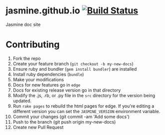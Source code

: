 jasmine.github.io [![Build Status](https://travis-ci.org/jasmine/jasmine.github.io.svg?branch=master)](https://travis-ci.org/jasmine/jasmine.github.io)
=================

Jasmine doc site

Contributing
=================

1. Fork the repo
1. Create your feature branch (`git checkout -b my-new-docs`)
1. Ensure ruby and bundler (`gem install bundler`) are installed
1. Install ruby dependencies (`bundle`)
1. Make your modifications
 1. Docs for new features go in `edge`
 1. Docs for existing release version go in that directory
 1. Modify the .js, .rb, or .py file in the `src` directory for the version being updated.
 1. Run `rake pages` to rebuild the html pages for edge. If you're editing a different version you can set the `JASMINE_VERSION` environment variable.
1. Commit your changes (git commit -am 'Add some docs')
1. Push to the branch (git push origin my-new-docs)
1. Create new Pull Request
